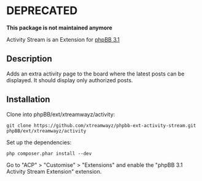 # DEPRECATED

**This package is not maintained anymore**

Activity Stream is an Extension for [phpBB 3.1](https://www.phpbb.com/)

## Description

Adds an extra activity page to the board where the latest posts can be displayed. It should display only authorized posts.

## Installation

Clone into phpBB/ext/xtreamwayz/activity:

    git clone https://github.com/xtreamwayz/phpbb-ext-activity-stream.git phpBB/ext/xtreamwayz/activity

Set up the dependencies:

    php composer.phar install --dev

Go to "ACP" > "Customise" > "Extensions" and enable the "phpBB 3.1 Activity Stream Extension" extension.
